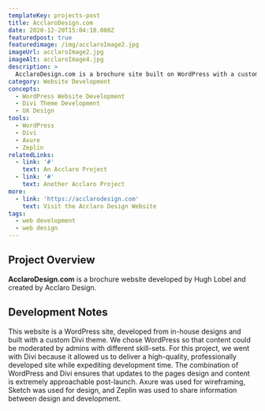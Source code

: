```yaml
---
templateKey: projects-post
title: AcclaroDesign.com
date: 2020-12-20T15:04:10.000Z
featuredpost: true
featuredimage: /img/acclaroImage2.jpg
imageUrl: acclaroImage2.jpg
imageAlt: acclaroImage4.jpg
description: >
  AcclaroDesign.com is a brochure site built on WordPress with a custom Divi theme.
category: Website Development
concepts:
  - WordPress Website Development
  - Divi Theme Development
  - UX Design
tools:
  - WordPress
  - Divi
  - Axure
  - Zeplin
relatedLinks:
  - link: '#'
    text: An Acclaro Project
  - link: '#'
    text: Another Acclaro Project
more:
  - link: 'https://acclarodesign.com'
    text: Visit the Acclaro Design Website
tags:
  - web development
  - web design 
---
```

## Project Overview
**AcclaroDesign.com** is a brochure website developed by Hugh Lobel and created by Acclaro Design.

## Development Notes
This website is a WordPress site, developed from in-house designs and built with a custom Divi theme. We chose WordPress so that content could be moderated by admins with different skill-sets. For this project, we went with Divi because it allowed us to deliver a high-quality, professionally developed site while expediting development time. The combination of WordPress and Divi ensures that updates to the pages design and content is extremely approachable post-launch. Axure was used for wireframing, Sketch was used for design, and Zeplin was used to share information between design and development.
